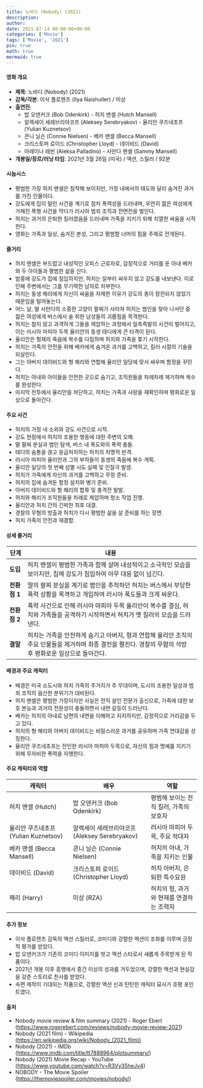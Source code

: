```yaml
---
title: 노바디 (Nobody) (2021)
description: 
author: 
date: 2021-07-14 00:00:00+00:00
categories: ['Movie']
tags: ['Movie', '2021']
pin: true
math: true
mermaid: true
---
```

#### 영화 개요

- **제목**: 노바디 (Nobody) (2021)  
- **감독/각본**: 이삭 플로렌츠 (Ilya Naishuller) / 미상  
- **출연진**:  
  - 밥 오덴커크 (Bob Odenkirk) - 허치 맨셀 (Hutch Mansell)  
  - 알렉세이 세레브리야코프 (Aleksey Serebryakov) - 율리안 쿠즈네초프 (Yulian Kuznetsov)  
  - 콘니 닐슨 (Connie Nielsen) - 베카 맨셀 (Becca Mansell)  
  - 크리스토퍼 로이드 (Christopher Lloyd) - 데이비드 (David)  
  - 아레이나 레빈 (Aleksa Palladino) - 사만다 맨셀 (Sammy Mansell)  
- **개봉일/장르/러닝 타임**: 2021년 3월 26일 (미국) / 액션, 스릴러 / 92분  

#### 시놉시스

- 평범한 가장 허치 맨셀은 침착해 보이지만, 가정 내에서의 태도와 달리 숨겨진 과거를 가진 인물이다.   
- 강도에게 집이 털린 사건을 계기로 점차 폭력성을 드러내며, 우연히 젊은 여성에게 가해진 폭행 사건을 막다가 러시아 범죄 조직과 전면전을 벌인다.  
- 허치는 과거의 은퇴한 킬러였음을 드러내며 가족을 지키기 위해 치열한 싸움을 시작한다.  
- 영화는 가족과 일상, 숨겨진 본성, 그리고 평범함 너머의 힘을 주제로 전개된다.  

#### 줄거리

- 허치 맨셀은 부드럽고 내성적인 오피스 근로자로, 감정적으로 거리를 둔 아내 베카와 두 아이들과 평범한 삶을 산다.  
- 밤중에 강도가 집에 침입하지만, 허치는 일부러 싸우지 않고 강도를 내보낸다. 이로 인해 주변에서는 그를 무기력한 남자로 치부한다.  
- 허치는 동생 해리에게 자신이 싸움을 자제한 이유가 강도의 총이 장전되지 않았기 때문임을 털어놓는다.  
- 어느 날, 딸 사만다의 소중한 고양이 팔찌가 사라져 허치는 범인을 찾아 나서던 중 젊은 여성에게 버스에서 술 취한 남성들의 괴롭힘을 목격한다.  
- 허치는 참지 않고 과격하게 그들을 제압하는 과정에서 일촉즉발의 사건이 벌어지고, 이는 러시아 마피아 두목 율리안의 동생 테디에게 큰 타격이 된다.  
- 율리안은 형제의 죽음에 복수를 다짐하며 허치와 가족을 쫓기 시작한다.  
- 허치는 가족의 안전을 위해 베카에게 숨겨온 과거를 고백하고, 킬러 시절의 기술을 되살린다.  
- 그는 아버지 데이비드와 형 해리와 연합해 율리안 일당에 맞서 싸우며 함정을 꾸민다.  
- 허치는 아내와 아이들을 안전한 곳으로 숨기고, 조직원들을 차례차례 제거하며 복수를 완성한다.  
- 마지막 전투에서 율리안을 처단하고, 허치는 가족과 사랑을 재확인하며 평화로운 일상으로 돌아간다.  

#### 주요 사건

- 허치의 가정 내 소외와 강도 사건으로 시작.  
- 강도 현장에서 허치의 조용한 행동에 대한 주변의 오해.  
- 딸 팔찌 분실과 범인 탐색, 버스 내 폭도와의 폭력 충돌.  
- 테디의 숨통을 끊고 응급처치하는 허치의 치명적 반격.  
- 러시아 마피아 율리안과 그의 부하들이 동생의 죽음에 복수 계획.  
- 율리안 일당의 첫 번째 섬멸 시도 실패 및 인질극 발생.  
- 허치가 가족에게 자신의 과거를 고백하고 무장 준비.  
- 허치의 집에 숨겨둔 함정 설치와 병기 준비.  
- 아버지 데이비드와 형 해리의 합류 및 총격전 발발.  
- 허치와 해리가 조직원들을 차례로 제압하며 청소 작업 진행.  
- 율리안과 허치 간의 긴박한 최후 대결.  
- 경찰의 무혐의 방출과 허치가 다시 평범한 삶을 살 준비를 하는 장면.  
- 허치 가족의 안전과 재결합.  

#### 상세 줄거리

| **단계** | **내용** |
|----------|----------|
| **도입** | 허치 맨셀이 평범한 가족과 함께 살며 내성적이고 소극적인 모습을 보이지만, 집에 강도가 침입하여 아무 대응 없이 넘긴다. |
| **전환점 1** | 딸의 팔찌 분실을 계기로 범인을 추적하던 허치는 버스에서 부당한 폭력 상황을 목격하고 개입하여 러시아 폭도들과 크게 싸운다. |
| **전환점 2** | 폭력 사건으로 인해 러시아 마피아 두목 율리안이 복수를 결심, 허치와 가족들을 공격하기 시작하면서 허치가 옛 킬러의 모습을 드러낸다. |
| **결말** | 허치는 가족을 안전하게 숨기고 아버지, 형과 연합해 율리안 조직의 주요 인물들을 제거하며 최종 결전을 펼친다. 경찰의 무혐의 석방 후 평화로운 일상으로 돌아간다. |

#### 배경과 주요 캐릭터

- 배경은 미국 소도시와 허치 가족의 주거지가 주 무대이며, 도시의 조용한 일상과 범죄 조직의 음산한 분위기가 대비된다.  
- 허치 맨셀은 평범한 가장이지만 사실은 전직 살인 전문가 출신으로, 가족에 대한 보호 본능과 과거의 전문성이 충돌하면서 내면 갈등이 드러난다.  
- 베카는 허치의 아내로 남편의 내면을 이해하고 지지하지만, 감정적으로 거리감을 두고 있다.  
- 허치의 형 해리와 아버지 데이비드는 비밀스러운 과거를 공유하며 가족 연대감을 상징한다.  
- 율리안 쿠즈네초프는 잔인한 러시아 마피아 두목으로, 자신의 힘과 명예를 지키기 위해 무자비한 폭력을 자행한다.  

#### 주요 캐릭터와 역할

| **캐릭터**       | **배우**            | **역할**                    |
|------------------|---------------------|-----------------------------|
| 허치 맨셀 (Hutch) | 밥 오덴커크 (Bob Odenkirk) | 평범해 보이는 전직 킬러, 가족의 보호자 |
| 율리안 쿠즈네초프 (Yulian Kuznetsov) | 알렉세이 세레브리야코프 (Aleksey Serebryakov) | 러시아 마피아 두목, 주요 적대자 |
| 베카 맨셀 (Becca Mansell) | 콘니 닐슨 (Connie Nielsen) | 허치의 아내, 가족을 지키는 인물 |
| 데이비드 (David) | 크리스토퍼 로이드 (Christopher Lloyd) | 허치 아버지, 은퇴한 특수요원 |
| 해리 (Harry) | 미상 (RZA)           | 허치의 형, 과거와 현재를 연결하는 조력자 |

#### 추가 정보

- 이삭 플로렌츠 감독의 액션 스릴러로, 코미디와 강렬한 액션이 조화를 이루며 긍정적 평가를 받았다.  
- 밥 오덴커크가 기존의 코미디 이미지를 벗고 액션 스타로서 새롭게 주목받게 된 작품이다.  
- 2021년 개봉 이후 흥행에서 중간 이상의 성과를 거두었으며, 강렬한 액션과 현실감을 갖춘 스토리로 찬사를 받았다.  
- 속편 제작이 기대되는 작품으로, 강렬한 액션 신과 탄탄한 캐릭터 묘사가 호평 포인트였다.  

#### 출처

- Nobody movie review & film summary (2021) - Roger Ebert (https://www.rogerebert.com/reviews/nobody-movie-review-2021)  
- Nobody (2021 film) - Wikipedia (https://en.wikipedia.org/wiki/Nobody_(2021_film))  
- Nobody (2021) - IMDb (https://www.imdb.com/title/tt7888964/plotsummary/)  
- Nobody (2021) Movie Recap - YouTube (https://www.youtube.com/watch?v=R3Vy35heJv4)  
- NOBODY - The Movie Spoiler (https://themoviespoiler.com/movies/nobody/)
